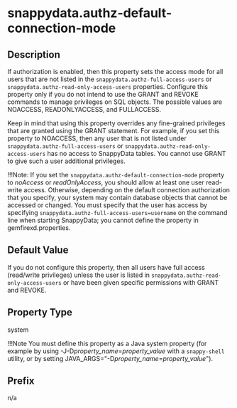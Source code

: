 # snappydata.authz-default-connection-mode

## Description

If authorization is enabled, then this property sets the access mode for all users that are not listed in the `snappydata.authz-full-access-users` or `snappydata.authz-read-only-access-users` properties. Configure this property only if you do not intend to use the GRANT and REVOKE commands to manage privileges on SQL objects. The possible values are NOACCESS, READONLYACCESS, and FULLACCESS.

Keep in mind that using this property overrides any fine-grained privileges that are granted using the GRANT statement. For example, if you set this property to NOACCESS, then any user that is not listed under `snappydata.authz-full-access-users` or `snappydata.authz-read-only-access-users` has no access to SnappyData tables. You cannot use GRANT to give such a user additional privileges.

!!!Note:
	If you set the `snappydata.authz-default-connection-mode` property to *noAccess* or *readOnlyAccess*, you should allow at least one user read-write access. Otherwise, depending on the default connection authorization that you specify, your system may contain database objects that cannot be accessed or changed. You must specify that the user has access by specifying `snappydata.authz-full-access-users=username` on the command line when starting SnappyData; you cannot define the property in <span class="ph filepath">gemfirexd.properties</span>.

## Default Value

If you do not configure this property, then all users have full access (read/write privileges) unless the user is listed in `snappydata.authz-read-only-access-users` or have been given specific permissions with GRANT and REVOKE.

## Property Type

system

!!!Note 
	You must define this property as a Java system property (for example by using -J-D*property\_name*=*property\_value* with a `snappy-shell` utility, or by setting JAVA\_ARGS="-D*property\_name*=*property\_value*").</p>

## Prefix

n/a
